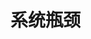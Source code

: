 

# 系统瓶颈
<!--
Web服务器性能瓶颈因素 
https://m.zol.com.cn/miparticle/2884968.html

http://blog.sina.cn/dpool/blog/s/blog_6936382201014yvz.html?vt=4
-->
